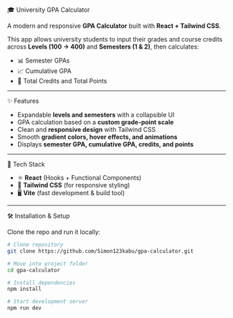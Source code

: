 🎓 University GPA Calculator

A modern and responsive **GPA Calculator** built with **React + Tailwind CSS**.  

This app allows university students to input their grades and course credits across **Levels (100 → 400)** and **Semesters (1 & 2)**, then calculates:

- 📊 Semester GPAs  
- 📈 Cumulative GPA  
- 🎯 Total Credits and Total Points  

---

✨ Features

- Expandable **levels and semesters** with a collapsible UI  
- GPA calculation based on a **custom grade-point scale**  
- Clean and **responsive design** with Tailwind CSS  
- Smooth **gradient colors, hover effects, and animations**  
- Displays **semester GPA, cumulative GPA, credits, and points**  

---

🚀 Tech Stack

- ⚛️ **React** (Hooks + Functional Components)  
- 🎨 **Tailwind CSS** (for responsive styling)  
- 🖥️ **Vite** (fast development & build tool)  

---

🛠️ Installation & Setup

Clone the repo and run it locally:

```bash
# Clone repository
git clone https://github.com/Simon123kabu/gpa-calculator.git

# Move into project folder
cd gpa-calculator

# Install dependencies
npm install

# Start development server
npm run dev


 
 

